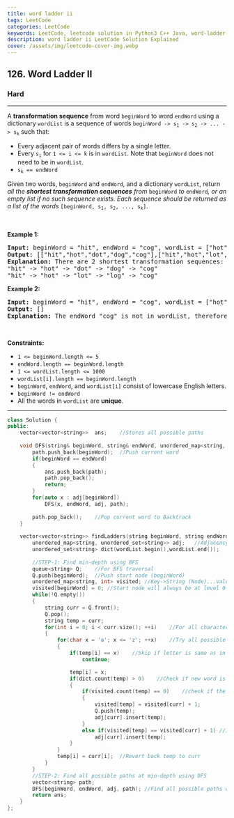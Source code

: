 ```yaml
---
title: word ladder ii
tags: LeetCode
categories: LeetCode
keywords: LeetCode, leetcode solution in Python3 C++ Java, word-ladder-ii solution
description: word ladder ii LeetCode Solution Explained
cover: /assets/img/leetcode-cover-img.webp
---
```



<h2>126. Word Ladder II</h2><h3>Hard</h3><hr><div><p>A <strong>transformation sequence</strong> from word <code>beginWord</code> to word <code>endWord</code> using a dictionary <code>wordList</code> is a sequence of words <code>beginWord -&gt; s<sub>1</sub> -&gt; s<sub>2</sub> -&gt; ... -&gt; s<sub>k</sub></code> such that:</p>

<ul>
	<li>Every adjacent pair of words differs by a single letter.</li>
	<li>Every <code>s<sub>i</sub></code> for <code>1 &lt;= i &lt;= k</code> is in <code>wordList</code>. Note that <code>beginWord</code> does not need to be in <code>wordList</code>.</li>
	<li><code>s<sub>k</sub> == endWord</code></li>
</ul>

<p>Given two words, <code>beginWord</code> and <code>endWord</code>, and a dictionary <code>wordList</code>, return <em>all the <strong>shortest transformation sequences</strong> from</em> <code>beginWord</code> <em>to</em> <code>endWord</code><em>, or an empty list if no such sequence exists. Each sequence should be returned as a list of the words </em><code>[beginWord, s<sub>1</sub>, s<sub>2</sub>, ..., s<sub>k</sub>]</code>.</p>

<p>&nbsp;</p>
<p><strong>Example 1:</strong></p>

<pre><strong>Input:</strong> beginWord = "hit", endWord = "cog", wordList = ["hot","dot","dog","lot","log","cog"]
<strong>Output:</strong> [["hit","hot","dot","dog","cog"],["hit","hot","lot","log","cog"]]
<strong>Explanation:</strong>&nbsp;There are 2 shortest transformation sequences:
"hit" -&gt; "hot" -&gt; "dot" -&gt; "dog" -&gt; "cog"
"hit" -&gt; "hot" -&gt; "lot" -&gt; "log" -&gt; "cog"
</pre>

<p><strong>Example 2:</strong></p>

<pre><strong>Input:</strong> beginWord = "hit", endWord = "cog", wordList = ["hot","dot","dog","lot","log"]
<strong>Output:</strong> []
<strong>Explanation:</strong> The endWord "cog" is not in wordList, therefore there is no valid transformation sequence.
</pre>

<p>&nbsp;</p>
<p><strong>Constraints:</strong></p>

<ul>
	<li><code>1 &lt;= beginWord.length &lt;= 5</code></li>
	<li><code>endWord.length == beginWord.length</code></li>
	<li><code>1 &lt;= wordList.length &lt;= 1000</code></li>
	<li><code>wordList[i].length == beginWord.length</code></li>
	<li><code>beginWord</code>, <code>endWord</code>, and <code>wordList[i]</code> consist of lowercase English letters.</li>
	<li><code>beginWord != endWord</code></li>
	<li>All the words in <code>wordList</code> are <strong>unique</strong>.</li>
</ul>
</div>

---




```cpp
class Solution {
public:
    vector<vector<string>>  ans;    //Stores all possible paths
    
    void DFS(string& beginWord, string& endWord, unordered_map<string, unordered_set<string>>& adj, vector<string> &path) {
        path.push_back(beginWord);  //Push current word
        if(beginWord == endWord)
        {
            ans.push_back(path);
            path.pop_back();
            return;
        }
        for(auto x : adj[beginWord])
            DFS(x, endWord, adj, path);
        
        path.pop_back();    //Pop current word to Backtrack
    }
    
    vector<vector<string>> findLadders(string beginWord, string endWord, vector<string>& wordList) {
        unordered_map<string, unordered_set<string>> adj;   //Adjacency List
        unordered_set<string> dict(wordList.begin(),wordList.end());   //Insert WordList in SET
        
        //STEP-1: Find min-depth using BFS
        queue<string> Q;    //For BFS traversal
        Q.push(beginWord);  //Push start node (beginWord)
        unordered_map<string, int> visited; //Key->String (Node)...Value->Level (Depth of traversal)
        visited[beginWord] = 0; //Start node will always be at level 0
        while(!Q.empty())
        {
            string curr = Q.front();
            Q.pop();
            string temp = curr;
            for(int i = 0; i < curr.size(); ++i)    //For all characters
            {
                for(char x = 'a'; x <= 'z'; ++x)    //Try all possible 26 letters
                {
                    if(temp[i] == x)    //Skip if letter is same as in original word
                        continue;

                    temp[i] = x;    
                    if(dict.count(temp) > 0)    //Check if new word is present in wordList
                    {
                        if(visited.count(temp) == 0)    //check if the new word was already visited
                        {
                            visited[temp] = visited[curr] + 1;
                            Q.push(temp);
                            adj[curr].insert(temp);
                        } 
                        else if(visited[temp] == visited[curr] + 1) //If already visited and new word is the child (We should always move down)
                            adj[curr].insert(temp);
                    }
                }
                temp[i] = curr[i];  //Revert back temp to curr
            }
        }
        //STEP-2: Find all possible paths at min-depth using DFS
        vector<string> path;
        DFS(beginWord, endWord, adj, path); //Find all possible paths with min-depth
        return ans; 
    }
};
```
